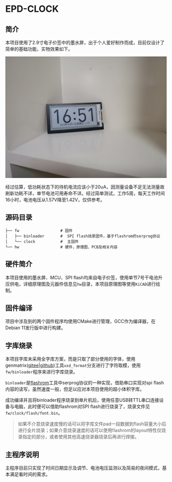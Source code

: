 # EPD-CLOCK

## 简介

本项目使用了2.9寸电子价签中的墨水屏，出于个人爱好制作而成，目前仅设计了简单的基础功能，实物效果如下。

![外观](clock.jpg)

经过估算，低功耗状态下的待机电流应该小于20uA，因测量设备不足无法测量故刷新功耗不详，单节电池可用寿命不详。经过简单测试，工作5周，每天工作时间16小时，电池电压从1.57V降至1.42V，仅供参考。

## 源码目录

```
├── fw                  # 固件
│   ├── binloader       #  SPI flash烧录固件，基于flashrom的serprog协议
│   └── clock           #  主固件
└── hw                  # 硬件，原理图、PCB及相关内容
```

## 硬件简介

本项目使用的墨水屏、MCU、SPI flash均来自电子价签，使用单节7号干电池升压供电，详细原理图及元器件信息见`hw`目录，本项目原理图等使用`KiCAD`进行绘制。

## 固件编译

项目中涉及到的两个固件程序均使用CMake进行管理，GCC作为编译器，在Debian 11发行版中进行构建。

## 字库烧录

本项目字库未采用全字库方案，而是只取了部分使用的字体，使用genmatrix([gitee](https://gitee.com/ieiao/genmatrix)|[github](https://github.com/ieiao/genmatrix))工具`xxd_format`分支进行了字符取模，使用`fw/binloader`程序来进行字库烧录。

`binloader`是[flashrom](https://flashrom.org/Flashrom)工具中serprog协议的一种实现，借助串口实现对spi flash内容的读写，虽然速度一般，但足以应对本项目使用的超小体积字库。

成功编译并且将binloader程序烧录到单片机后，使用任意USB转TTL串口连接设备与电脑，此时便可以借助flashrom对SPI flash进行烧录了，烧录文件见`fw/clock/flash/font.bin`。

> 如果不介意烧录速度慢的话可以将字库文件pad一段数据到flash容量大小后进行全片烧录；如果介意烧录速度的话可以使用flashrom的layout特性仅烧录指定的部分，或者使用其他高速烧录器烧录后再进行焊接。

## 主程序说明

主程序目前只实现了时间日期显示及调节、电池电压监测以及简易的夜间模式，基本满足看时间的需求。

